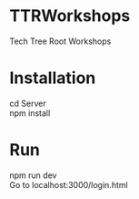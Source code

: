 # TTRWorkshops
Tech Tree Root Workshops

# Installation
cd Server         
npm install          

# Run
npm run dev    
Go to localhost:3000/login.html
